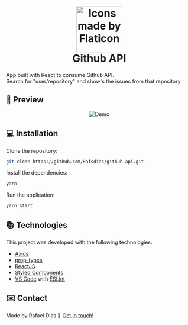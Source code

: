 <h1 align="center">
    <img alt="Icons made by Flaticon" src="https://image.flaticon.com/icons/svg/25/25231.svg" height="124" width="124">
    <br>
    Github API
</h1>

App built with React to consume Github API.<br>
Search for "user/repository" and show's the issues from that repository.


## :eyes: Preview

<p align="center">
  <img alt="Demo" src="https://media.giphy.com/media/chtVkAN823VUYsJej3/giphy.gif">
</p>


## :computer: Installation

Clone the repository:

```bash
git clone https://github.com/Rafsdias/github-api.git
```

Install the dependencies:

```bash
yarn
```


Run the application:

```bash
yarn start
```

## :books: Technologies

This project was developed with the following technologies:

- [Axios](https://github.com/axios/axios)
- [prop-types](https://github.com/facebook/prop-types)
- [ReactJS](https://reactjs.org/)
- [Styled Components](https://www.styled-components.com/)
- [VS Code](https://code.visualstudio.com/) with [ESLint](https://marketplace.visualstudio.com/items?itemName=dbaeumer.vscode-eslint)


## :envelope: Contact

Made by Rafael Dias :wave: [Get in touch!](https://www.linkedin.com/in/rafaeldias6/)
